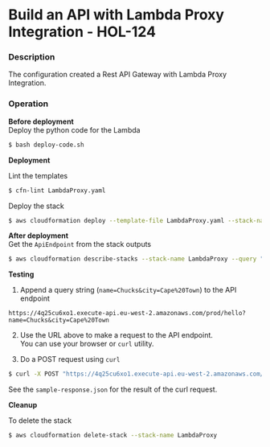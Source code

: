 # Build an API with Lambda Proxy Integration - HOL-124

### Description

The configuration created a Rest API Gateway with Lambda Proxy Integration.

### Operation

**Before deployment**  
Deploy the python code for the Lambda

```bash
$ bash deploy-code.sh
```

**Deployment**

Lint the templates

```bash
$ cfn-lint LambdaProxy.yaml
```

Deploy the stack

```bash
$ aws cloudformation deploy --template-file LambdaProxy.yaml --stack-name LambdaProxy  --capabilities CAPABILITY_NAMED_IAM
```

**After deployment**  
Get the `ApiEndpoint` from the stack outputs

```bash
$ aws cloudformation describe-stacks --stack-name LambdaProxy --query "Stacks[0].Outputs" --no-cli-pager
```

**Testing**

1. Append a query string (`name=Chucks&city=Cape%20Town`) to the API endpoint

```text
https://4q25cu6xo1.execute-api.eu-west-2.amazonaws.com/prod/hello?name=Chucks&city=Cape%20Town
```

2. Use the URL above to make a request to the API endpoint.  
   You can use your browser or `curl` utility.

3. Do a POST request using `curl`

```bash
$ curl -X POST "https://4q25cu6xo1.execute-api.eu-west-2.amazonaws.com/prod/hello?name=Chucks&city=Cape%20Town" -H "content-type: application/json" -H "day: Monday" -d '{ "time": "Evening" }' | jq
```

See the `sample-response.json` for the result of the curl request.

**Cleanup**

To delete the stack

```bash
$ aws cloudformation delete-stack --stack-name LambdaProxy
```
